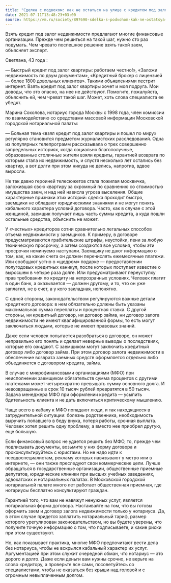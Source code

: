 ```yaml
---
title: "Сделка с подвохом: как не остаться на улице с кредитом под залог квартиры"
date: 2021-07-11T13:48:23+03:00
source: https://vm.ru/society/897690-sdelka-s-podvohom-kak-ne-ostatsya-na-ulice-s-kreditom-pod-zalog-kvartiry
---
```



Взять кредит под залог недвижимости предлагают многие финансовые организации. Прежде чем решиться на такой шаг, нужно сто раз подумать. Чем чревато поспешное решение взять такой заем, объясняет эксперт.

Светлана, 43 года :

— Быстрый кредит под залог квартиры: работаем честно!», «Заложи недвижимость по двум документам», «Кредитный брокер с лицензией — более 1800 довольных клиентов». Такими объявлениями пестрит интернет. Взять кредит под залог квартиры хочет и моя подруга. Мои доводы, что это опасно, на нее не действуют. Помогите, пожалуйста, объяснить ей, чем чреват такой шаг. Может, хоть слова специалиста ее убедят.

Марина Соколова, нотариус города Москвы с 1998 года, член комиссии по взаимодействию со средствами массовой информации Московской городской нотариальной палаты:

— Больная тема «взял кредит под залог квартиры и пошел по миру» регулярно становится предметом журналистских расследований. Одна из популярных телепрограмм рассказывала о трех совершенно запредельных историях, когда социально благополучные, образованные столичные жители взяли кредиты, гарантией возврата по которым стала их недвижимость, и спустя несколько лет остались без квартир, а вот долги при этом никуда не делись, напротив, вдвое выросли.

Не так давно героиней телесюжетов стала пожилая москвичка, заложившая свою квартиру за скромный по сравнению со стоимостью имущества заем, и над ней нависла угроза выселения. Общие характерные признаки этих историй: сделка проходит быстро, заемщики не обладают юридическими знаниями и не могут понять кабального характера условий договора. Часто, как в случае с этой женщиной, заемщик получает лишь часть суммы кредита, а куда пошли остальные средства, объяснить не может.

У «честных» кредиторов сотни сравнительно легальных способов отъема недвижимости у заемщиков. К примеру, в договоре предусматриваются грабительские штрафы, неустойки, пени за любую техническую просрочку, а затем создаются все условия, чтобы эти просрочки неминуемо наступали. Заемщику не дают информацию о том, как, на какие счета он должен перечислять ежемесячные платежи. Или сообщают устно о «щедром» подарке — предоставлении полугодовых кредитных каникул, после которых поступает известие о выросшем в четыре раза долге. Или предусматривают переуступку прав требования по кредиту на непрозрачных условиях. Человек платит в один банк, а оказывается — должен другому, и то, что он уже заплатил, не в счет, а у кого закладная, непонятно.

С одной стороны, законодательством регулируются важные детали кредитного договора: в нем обязательно должны быть указаны максимальная сумма переплаты и процентная ставка. С другой стороны, ни кредитный договор, ни договор займа, ни договор залога недвижимости не имеют квалифицированной формы, то есть могут заключаться людьми, которые не имеют правовых знаний.

Даже если человек попытается разобраться в договоре, он может неправильно его понять и сделает неверные выводы о последствиях, которые его ожидают. С заемщиком могут заключить кредитный договор либо договор займа. При этом договор залога недвижимости в обеспечение возврата заемных средств оформляется отдельно либо объединяется с договором кредита, займа.

В случае с микрофинансовыми организациями (МФО) при неисполнении заемщиком обязательств сумма процентов с другими платежами может четырехкратно превышать сумму основного долга. И невозвращенные в срок 10 тысяч рублей превратятся в 50 тысяч. Задача менеджера МФО при оформлении кредита — усыпить бдительность клиента и не дать включиться критическому мышлению.

Чаще всего в кабалу к МФО попадают люди, и так находящиеся в затруднительной ситуации: болезнь родственника, необходимость выручить попавшего в беду внука, потеря работы, срочная выплата. Человек хотел решить одну проблему, а вместо нее приобрел другую, еще большую.

Если финансовый вопрос не удается решить без МФО, то, прежде чем подписывать документы, возьмите у них форму договора и проконсультируйтесь с юристами. Но не надо идти к псевдоспециалистам, рекламу которых навязывают у метро или в интернете, — они также преследуют свои коммерческие цели. Лучше обращаться в государственные организации, общественные приемные депутатов, юридические клиники при высших учебных заведениях, адвокатских и нотариальных палатах. В Московской городской нотариальной палате много лет работает общественная приемная, где нотариусы бесплатно консультируют граждан.

Гарантией того, что вам не навяжут ненужных услуг, является нотариальная форма договора. Настаивайте на том, что вы готовы оформить заем и договор залога недвижимости только у нотариуса. Да, в этом случае придется заплатить нотариальный тариф, размер которого урегулирован законодательством, но вы будете уверены, что получите точную информацию о том, что подписываете, и какие риски при этом существуют.

Но, как показывает практика, многие МФО предпочитают вести дела без нотариуса, чтобы не вскрылся кабальный характер их услуг. Аргументацией при этом служит очередной обман, что нотариус — это дорого и долго. Даже если деньги вам нужны срочно, не верьте на слово кредитору, а проверьте все сами, посоветуйтесь cо специалистами, чтобы не оказаться без крыши над головой и с огромным невыплаченным долгом.